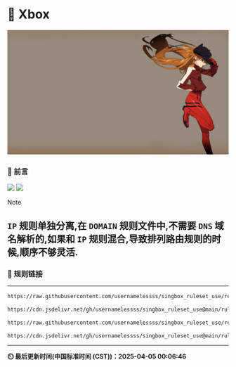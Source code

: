 
# 🧸 Xbox
![](https://raw.githubusercontent.com/usernamelessss/picture-bed/main/images/202504042256831.jpg)
### 📣 前言
![](https://shields.io/badge/-移除重复规则-ff69b4) ![](https://shields.io/badge/-IP&nbsp;规则单独存放不与&nbsp;DOMAIN&nbsp;等混合-green)
> [!NOTE]
**`IP` 规则单独分离,在 `DOMAIN` 规则文件中,不需要 `DNS` 域名解析的,如果和 `IP` 规则混合,导致排列路由规则的时候,顺序不够灵活.**
---

###  🔗 规则链接
---

```url
https://raw.githubusercontent.com/usernamelessss/singbox_ruleset_use/refs/heads/main/rule/Xbox/Xbox_No_IP.json
```

```url
https://cdn.jsdelivr.net/gh/usernamelessss/singbox_ruleset_use@main/rule/Xbox/Xbox_No_IP.json
```

```url
https://raw.githubusercontent.com/usernamelessss/singbox_ruleset_use/refs/heads/main/rule/Xbox/Xbox_No_IP.srs
```

```url
https://cdn.jsdelivr.net/gh/usernamelessss/singbox_ruleset_use@main/rule/Xbox/Xbox_No_IP.srs
```

---
**⏲️ 最后更新时间(中国标准时间 (CST))：2025-04-05 00:06:46**